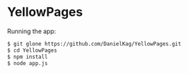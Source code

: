 # YellowPages

Running the app:

```sh
$ git glone https://github.com/DanielKag/YellowPages.git
$ cd YellowPages
$ npm install
$ node app.js
```
